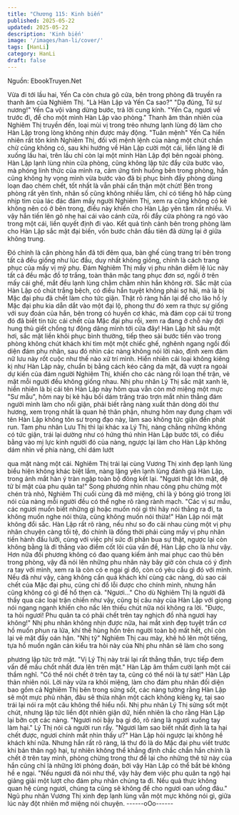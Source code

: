 ```yaml
---
title: "Chương 115: Kinh biến"
published: 2025-05-22
updated: 2025-05-22
description: 'Kinh biến'
image: '/images/han-li/cover/'
tags: [HanLi]
category: HanLi
draft: false
---
```


Nguồn: EbookTruyen.Net

Vừa đi tới lầu hai, Yến Ca còn chưa gõ cửa, bên trong phòng đã
truyền ra thanh âm của Nghiêm Thị.
"Là Hàn Lập và Yến Ca sao?"
"Dạ đúng, Tứ sư nương!" Yến Ca vội vàng dừng bước, trả lời
cung kính.
"Yến Ca, ngươi về trước đi, để cho một mình Hàn Lập vào
phòng." Thanh âm thản nhiên của Nghiêm Thị truyền đến, loại
mùi vị trong trẻo nhưng lạnh lùng đó làm cho Hàn Lập trong lòng
không nhịn được máy động.
"Tuân mệnh" Yến Ca hiển nhiên rất tôn kính Nghiêm Thị, đối với
mệnh lệnh của nàng một chút chần chừ cũng không có, sau khi
hướng về Hàn Lập cười một cái, liền lặng lẽ đi xuống lầu hai, trên
lầu chỉ còn lại một mình Hàn Lập đợi bên ngoài phòng.
Hàn Lập lạnh lùng nhìn cửa phòng, cũng không lập tức đẩy cửa
bước vào, mà phóng linh thức của mình ra, cảm ứng tình huống
bên trong phòng, hắn cũng không hy vọng mình vừa bước vào đã
bị phục binh đầy phòng dùng loạn đao chém chết, tốt nhất là vẫn
phải cẩn thận một chút!
Bên trong phòng rất yên tĩnh, nhân số cũng không nhiều lắm, chỉ
có tiếng hô hấp cùng nhịp tim của lác đác đám mấy người
Nghiêm Thị, xem ra cũng không có kẻ không nên có ở bên trong,
điều này khiến cho Hàn Lập yên tâm rất nhiều.
Vì vậy hắn tiến lên gõ nhẹ hai cái vào cánh cửa, rồi đẩy cửa
phòng ra ngó vào trong một cái, liền quyết định đi vào. Kết quả
tình cảnh bên trong phòng làm cho Hàn Lập sắc mặt đại biến, vốn
bước chân đầu tiên đã dừng lại ở giữa không trung.

Đó chính là căn phòng hắn đã tới đêm qua, bàn ghế cùng trang trí
bên trong tất cả đều giống như lúc đầu, duy nhất không giống,
chính là cách trang phục của mấy vị mỹ phụ. Đám Nghiêm Thị
mấy vị phu nhân diễm lệ lúc này tất cả đều mặc đồ tơ trắng, toàn
thân mặc tang phục đơn sơ, ngồi ở trên mấy cái ghế, mắt đều
lạnh lùng chằm chằm nhìn hắn không rời.
Sắc mặt của Hàn Lập có chút trắng bệch, có điều hắn tuyệt không
phải sợ hãi, mà là bị Mặc đại phu đã chết làm cho tức giận.
Thật rõ ràng hắn lại để cho lão hồ ly Mặc đại phu kia dẫn dắt vào
một đại lộ, phong thư đó xem ra thực sự giống với suy đoán của
hắn, bên trong có huyền cơ khác, mà đám cọp cái từ trong đó đã
biết tin tức cái chết của Mặc đại phu rồi, xem ra đang ở chỗ này
đợi hung thủ giết chồng tự động dâng mình tới cửa đây!
Hàn Lập hít sâu một hơi, sắc mặt liền khôi phục bình thường, tiếp
theo sải bước tiến vào trong phòng không chút khách khí tìm một
một chiếc ghế, nghênh ngang ngồi đối diện đám phu nhân, sau đó
nhìn các nàng không nói lời nào, định xem đám nữ lưu này rốt
cuộc như thế nào xử trí mình.
Hiển nhiên cái loại không kiêng kị như Hàn Lập này, chuẩn bị
bằng cách kéo căng da mặt, đã vượt ra ngoài dự kiến của đám
người Nghiêm Thị, khiến cho các nàng rối loạn thế trận, vẻ mặt
mỗi người đều không giống nhau.
Nhị phu nhân Lý Thị sắc mặt xanh lè, hiển nhiên là bị cái tên Hàn
Lập này hôm qua vẫn còn mở miệng một mực "Sư mẫu", hôm
nay bị kẻ hậu bối dám trâng tráo trợn mắt nhìn thẳng đám người
mình làm cho nổi giận, phải biết rằng nàng xuất thân dòng dõi thư
hương, xem trọng nhất là quan hệ thân phận, nhưng hôm nay
đụng chạm với tên Hàn Lập không tôn sư trọng đạo này, làm sao
không tức giận đến phát run.
Tam phu nhân Lưu Thị thì lại khác xa Lý Thị, nàng chẳng những
không có tức giận, trái lại dường như có hứng thú nhìn Hàn Lập
bước tới, có điều bằng vào mị lực kinh người đó của nàng, ngược
lại làm cho Hàn Lập không dám nhìn về phía nàng, chỉ dám lướt

qua mặt nàng một cái.
Nghiêm Thị trái lại cùng Vương Thị xinh đẹp lạnh lùng biểu hiện
không khác biệt lắm, nàng lặng yên lạnh lùng đánh giá Hàn Lập,
trong ánh mắt hàn ý tràn ngập toàn bộ đông kết lại.
"Ngươi thật lớn mật, đệ tử bí mật của phu quân ta!" Song phương
nhìn nhau công phu chừng một chén trà nhỏ, Nghiêm Thị cuối
cùng đã mở miệng, chỉ là ý bóng gió trong lời nói của nàng mỗi
người đều có thể nghe rõ ràng rành mạch.
"Các vị sư mẫu, các ngươi muốn biết những gì hoặc muốn nói gì
thì hãy nói thẳng ra đi, ta không muốn nghe nói thừa, cũng không
muốn nói thừa!" Hàn Lập nói mặt không đổi sắc.
Hàn Lập rất rõ ràng, nếu như so đo cãi nhau cùng một vị phụ
nhân chuyện càng tồi tệ, đó chính là đồng thời phải cùng mấy vị
phụ nhân tiến hành đấu lưỡi, cùng với việc phí sức đi phân bua
sự thật, ngược lại còn không bằng là đi thẳng vào điểm cốt lõi của
vấn đề, Hàn Lập cho là như vậy.
Hơn nữa đối phương không có đao quang kiếm ảnh mai phục cao
thủ bên trong phòng, vậy đã nói lên những phu nhân này bây giờ
còn chưa có ý định ra tay với mình, xem ra là còn có e ngại gì đó,
còn có yêu cầu gì đó với mình. Nếu đã như vậy, càng không cần
quá khách khí cùng các nàng, dù sao cái chết của Mặc đại phu,
cũng chỉ đổ lỗi được cho chính mình, nhưng hắn cũng không có
gì để hổ thẹn cả.
"Ngươi…" Cho dù Nghiêm Thị là người đã thấy qua các loại trận
chiến như vậy, cũng bị câu này của Hàn Lập với giọng nói ngang
ngạnh khiến cho nấc lên thiếu chút nữa nói không ra lời.
"Được, ta hỏi ngươi! Phu quân ta có phải chết trên tay nghịch đồ
nhà ngươi hay không!" Nhị phu nhân không nhịn được nữa, hai
mắt xinh đẹp tuyệt trần cơ hồ muốn phun ra lửa, khí thế hùng hồn
trên người toàn bộ mất hết, chỉ còn lại vẻ mặt đầy oán hận.
"Nhị tỷ" Nghiêm Thị cau mày, khẽ hô lên một tiếng, tựa hồ muốn
ngăn cản kiểu tra hỏi này của Nhị phu nhân sẽ làm cho song

phương lập tức trở mặt.
"Vị Lý Thị này trái lại rất thẳng thắn, trực tiếp đem vấn đề mấu
chốt nhất đưa lên trên mặt." Hàn Lập âm thầm cười lạnh một cái
thầm nghĩ.
"Có thể nói chết ở trên tay ta, cũng có thể nói là tự sát!" Hàn Lập
thản nhiên nói.
Lời này vừa ra khỏi miệng, làm cho đám phu nhân đối diện bao
gồm cả Nghiêm Thị bên trong sửng sốt, các nàng tưởng rằng Hàn
Lập sẽ một mực phủ nhận, đâu sẽ thừa nhận một cách không
kiêng kỵ, tại sao trái lại nói ra một câu không thể hiểu nổi.
Nhị phu nhân Lý Thị sửng sốt một chút, nhưng lập tức liền đột
nhiên giận dữ, hiển nhiên là cho rằng Hàn Lập lại bỡn cợt các
nàng.
"Ngươi nói bậy bạ gì đó, rõ ràng là ngươi xuống tay làm hại." Lý
Thị nói cả người run rẩy.
"Ngươi làm sao biết nhất định là ta hại chết được, ngươi chính
mắt nhìn thấy ư?" Hàn Lập hỏi ngược lại không hề khách khí nữa.
Nhưng hắn rất rõ ràng, lá thư đó là do Mặc đại phu viết trước khi
bản thân ngộ hại, tự nhiên không thể khẳng định chắc chắn hắn
chính là chết ở trên tay mình, phỏng chừng trong thư để lại cho
những thê tử này của hắn cũng chỉ là những lời phỏng đoán, bởi
vậy Hàn Lập có thể bắt bẻ không hề e ngại.
"Nếu ngươi đã nói như thế, vậy hãy đem việc phu quân ta ngộ hại
giảng giải một lượt cho đám phụ nhân chúng ta đi. Nếu quả thực
không quan hệ cùng ngươi, chúng ta cũng sẽ không để cho ngươi
oan uổng đâu." Ngũ phu nhân Vương Thị xinh đẹp lạnh lùng vẫn
một mực không nói gì, giữa lúc này đột nhiên mở miệng nói
chuyện.
------oOo------
